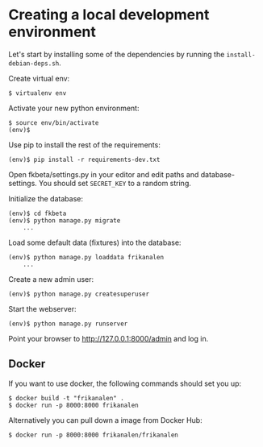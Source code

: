 Creating a local development environment
========================================

Let's start by installing some of the dependencies by running the
`install-debian-deps.sh`.

Create virtual env:

    $ virtualenv env

Activate your new python environment:

    $ source env/bin/activate
    (env)$

Use pip to install the rest of the requirements:

    (env)$ pip install -r requirements-dev.txt

Open fkbeta/settings.py in your editor and edit paths and database-settings.
You should set `SECRET_KEY` to a random string.

Initialize the database:

    (env)$ cd fkbeta
    (env)$ python manage.py migrate
        ...

Load some default data (fixtures) into the database:

    (env)$ python manage.py loaddata frikanalen
        ...

Create a new admin user:

    (env)$ python manage.py createsuperuser

Start the webserver:

    (env)$ python manage.py runserver

Point your browser to http://127.0.0.1:8000/admin and log in.

## Docker

If you want to use docker, the following commands should set you up:

    $ docker build -t "frikanalen" .
    $ docker run -p 8000:8000 frikanalen

Alternatively you can pull down a image from Docker Hub:

    $ docker run -p 8000:8000 frikanalen/frikanalen
